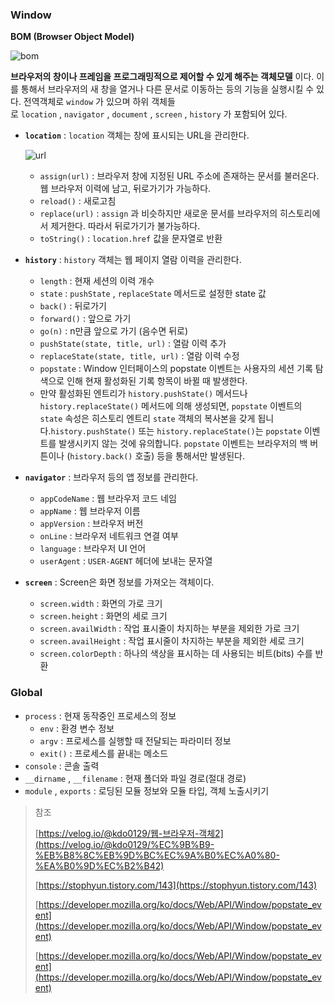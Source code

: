 ### Window

**BOM (Browser Object Model)**

![bom](https://user-images.githubusercontent.com/49153756/105978075-790b0d00-60d5-11eb-8281-69418f75e473.png)

**브라우저의 창이나 프레임을 프로그래밍적으로 제어할 수 있게 해주는 객체모델** 이다. 이를 통해서 브라우저의 새 창을 열거나 다른 문서로 이동하는 등의 기능을 실행시킬 수 있다. 전역객체로 `window` 가 있으며 하위 객체들로 `location` , `navigator` , `document` , `screen` , `history` 가 포함되어 있다.

- **`location`** : `location` 객체는 창에 표시되는 URL을 관리한다.

  ![url](https://user-images.githubusercontent.com/49153756/105978059-76101c80-60d5-11eb-97bc-005de957c638.png)

  - `assign(url)` : 브라우저 창에 지정된 URL 주소에 존재하는 문서를 불러온다. 웹 브라우저 이력에 남고, 뒤로가기가 가능하다.
  - `reload()` : 새로고침
  - `replace(url)` : `assign` 과 비슷하지만 새로운 문서를 브라우저의 히스토리에서 제거한다. 따라서 뒤로가기가 불가능하다.
  - `toString()` : `location.href` 값을 문자열로 반환

- **`history`** : `history` 객체는 웹 페이지 열람 이력을 관리한다.
  - `length` : 현재 세션의 이력 개수
  - `state` : `pushState` , `replaceState` 메서드로 설정한 state 값
  - `back()` : 뒤로가기
  - `forward()` : 앞으로 가기
  - `go(n)` : n만큼 앞으로 가기 (음수면 뒤로)
  - `pushState(state, title, url)` : 열람 이력 추가
  - `replaceState(state, title, url)` : 열람 이력 수정
  - `popstate` : Window 인터페이스의 popstate 이벤트는 사용자의 세션 기록 탐색으로 인해 현재 활성화된 기록 항목이 바뀔 때 발생한다.
  - 만약 활성화된 엔트리가 `history.pushState()` 메서드나 `history.replaceState()` 메서드에 의해 생성되면, `popstate` 이벤트의 `state` 속성은 히스토리 엔트리 `state` 객체의 복사본을 갖게 됩니다.`history.pushState()` 또는 `history.replaceState()`는 `popstate` 이벤트를 발생시키지 않는 것에 유의합니다. `popstate` 이벤트는 브라우저의 백 버튼이나 (`history.back()` 호출) 등을 통해서만 발생된다.
- **`navigator`** : 브라우저 등의 앱 정보를 관리한다.
  - `appCodeName` : 웹 브라우저 코드 네임
  - `appName` : 웹 브라우저 이름
  - `appVersion` : 브라우저 버전
  - `onLine` : 브라우저 네트워크 연결 여부
  - `language` : 브라우저 UI 언어
  - `userAgent` : `USER-AGENT` 헤더에 보내는 문자열
- **`screen`** : Screen은 화면 정보를 가져오는 객체이다.
  - `screen.width` : 화면의 가로 크기
  - `screen.height` : 화면의 세로 크기
  - `screen.availWidth` : 작업 표시줄이 차지하는 부분을 제외한 가로 크기
  - `screen.availHeight` : 작업 표시줄이 차지하는 부분을 제외한 세로 크기
  - `screen.colorDepth` : 하나의 색상을 표시하는 데 사용되는 비트(bits) 수를 반환

### Global

- `process` : 현재 동작중인 프로세스의 정보
  - `env` : 환경 변수 정보
  - `argv` : 프로세스를 실행할 때 전달되는 파라미터 정보
  - `exit()` : 프로세스를 끝내는 메소드
- `console` : 콘솔 출력
- `__dirname` , `__filename` : 현재 폴더와 파일 경로(절대 경로)
- `module` , `exports` : 로딩된 모듈 정보와 모듈 타입, 객체 노출시키기

> 참조
>
> [https://velog.io/@kdo0129/웹-브라우저-객체2](https://velog.io/@kdo0129/%EC%9B%B9-%EB%B8%8C%EB%9D%BC%EC%9A%B0%EC%A0%80-%EA%B0%9D%EC%B2%B42)
>
> [https://stophyun.tistory.com/143](https://stophyun.tistory.com/143)
>
> [https://developer.mozilla.org/ko/docs/Web/API/Window/popstate_event](https://developer.mozilla.org/ko/docs/Web/API/Window/popstate_event)
>
> [https://developer.mozilla.org/ko/docs/Web/API/Window/popstate_event](https://developer.mozilla.org/ko/docs/Web/API/Window/popstate_event)
